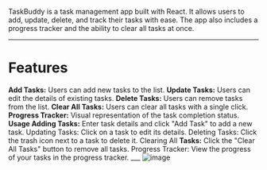 TaskBuddy is a task management app built with React. It allows users to add, update, delete, and track their tasks with ease. The app also includes a progress tracker and the ability to clear all tasks at once.

___

### <h1>Features</h1>
**Add Tasks:** Users can add new tasks to the list.
**Update Tasks:** Users can edit the details of existing tasks.
**Delete Tasks:** Users can remove tasks from the list.
**Clear All Tasks:** Users can clear all tasks with a single click.
**Progress Tracker:** Visual representation of the task completion status.
**Usage Adding Tasks:** Enter task details and click "Add Task" to add a new task. Updating Tasks: Click on a task to edit its details. Deleting Tasks: Click the trash icon next to a task to delete it. Clearing All **Tasks:** Click the "Clear All Tasks" button to remove all tasks. Progress Tracker: View the progress of your tasks in the progress tracker.
 
___ 
![image](https://github.com/user-attachments/assets/ba5af08e-7ad2-4d5e-abe8-ebfad1bc55ef)
